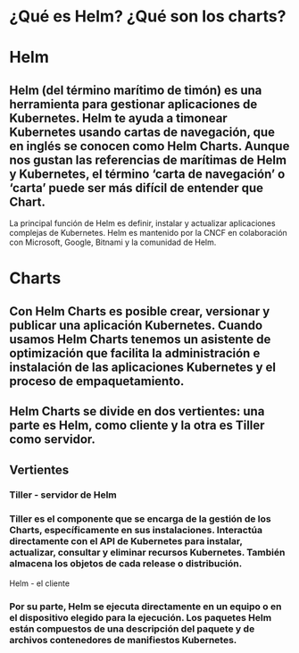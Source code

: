 # ¿Qué es Helm? ¿Qué son los charts? 


# **Helm**
## Helm (del término marítimo de timón) es una herramienta para gestionar aplicaciones de Kubernetes. Helm te ayuda a timonear Kubernetes usando cartas de navegación, que en inglés se conocen como Helm Charts. Aunque nos gustan las referencias de marítimas de Helm y Kubernetes, el término ‘carta de navegación’ o ‘carta’ puede ser más difícil de entender que Chart.

La principal función de Helm es definir, instalar y actualizar aplicaciones complejas de Kubernetes. Helm es mantenido por la CNCF en colaboración con Microsoft, Google, Bitnami y la comunidad de Helm.


# **Charts** 

## Con Helm Charts es posible crear, versionar y publicar una aplicación Kubernetes. Cuando usamos Helm Charts tenemos un asistente de optimización que facilita la administración e instalación de las aplicaciones Kubernetes y el proceso de empaquetamiento.

## Helm Charts se divide en dos vertientes: una parte es Helm, como cliente y la otra es Tiller como servidor.


## **Vertientes**

### Tiller - servidor de Helm

### Tiller es el componente que se encarga de la gestión de los Charts, específicamente en sus instalaciones. Interactúa directamente con el API de Kubernetes para instalar, actualizar, consultar y eliminar recursos Kubernetes. También almacena los objetos de cada release o distribución.
Helm - el cliente

### Por su parte, Helm se ejecuta directamente en un equipo o en el dispositivo elegido para la ejecución. Los paquetes Helm están compuestos de una descripción del paquete y de archivos contenedores de manifiestos Kubernetes.
